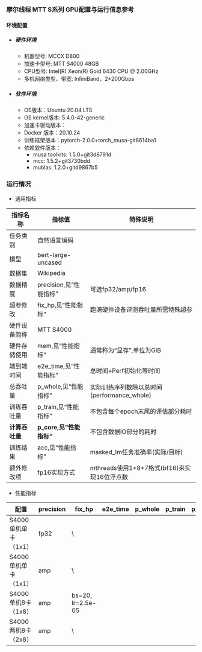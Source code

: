 ### 摩尔线程 MTT S系列 GPU配置与运行信息参考
#### 环境配置
- ##### 硬件环境
    - 机器型号: MCCX D800
    - 加速卡型号: MTT S4000 48GB
    - CPU型号: Intel(R) Xeon(R) Gold 6430 CPU @ 2.00GHz
    - 多机网络类型、带宽: InfiniBand，2*200Gbps
- ##### 软件环境
   - OS版本：Ubuntu 20.04 LTS
   - OS kernel版本: 5.4.0-42-generic
   - 加速卡驱动版本：
   - Docker 版本：20.10.24
   - 训练框架版本：pytorch-2.0.0+torch_musa-git8614ba1
   - 依赖软件版本：
     - musa toolkits: 1.5.0+git3d8791d
     - mcc: 1.5.2+git3730bdd
     - mublas: 1.2.0+gitd9867b5

### 运行情况

* 通用指标

| 指标名称       | 指标值                  | 特殊说明                              |
| -------------- | ----------------------- | ------------------------------------- |
| 任务类别       | 自然语言编码          |                                       |
| 模型           | bert-large-uncased |                                       |
| 数据集         | Wikipedia   |                                       |
| 数据精度       | precision,见“性能指标”  | 可选fp32/amp/fp16                     |
| 超参修改 | fix_hp,见“性能指标” | 跑满硬件设备评测吞吐量所需特殊超参 |
| 硬件设备简称   | MTT S4000             |                                       |
| 硬件存储使用   | mem,见“性能指标”        | 通常称为“显存”,单位为GiB              |
| 端到端时间     | e2e_time,见“性能指标”   | 总时间+Perf初始化等时间               |
| 总吞吐量       | p_whole,见“性能指标”    | 实际训练序列数除以总时间(performance_whole) |
| 训练吞吐量     | p_train,见“性能指标”    | 不包含每个epoch末尾的评估部分耗时     |
| **计算吞吐量** | **p_core,见“性能指标”** | 不包含数据IO部分的耗时      |
| 训练结果       | acc,见“性能指标”        | masked_lm任务准确率(实际/目标) |
| 额外修改项     | fp16实现方式 | mthreads使用1+8+7格式(bf16)来实现16位浮点数 |

* 性能指标

| 配置               | precision | fix_hp | e2e_time | p_whole | p_train | p_core | acc  | mem |
| ------------------ | --------- | ---- | ---- | ---- | ---- | ---- |  ---- | ---- |
| S4000单机单卡（1x1） | fp32 | \ |  |  |  |  | \ | \ |
| S4000单机单卡（1x1） | amp | \ |  |  |  |  | \ | \ |
| S4000单机8卡（1x8） | amp | bs=20, lr=2.5e-05 |  |  |     |  | 0.658/0.655| 34.2/48.0 |
| S4000两机8卡（2x8） | amp | \ |  |  |     |  | \ | \ |


